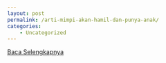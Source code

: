 ```yaml
---
layout: post
permalink: /arti-mimpi-akan-hamil-dan-punya-anak/
categories:
    - Uncategorized
---
```


[Baca Selengkapnya](/02)
